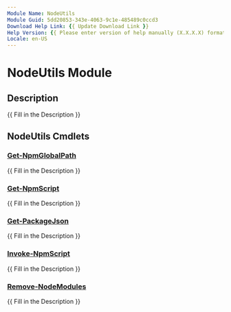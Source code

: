 ```yaml
---
Module Name: NodeUtils
Module Guid: 5dd20853-343e-4063-9c1e-485489c0ccd3
Download Help Link: {{ Update Download Link }}
Help Version: {{ Please enter version of help manually (X.X.X.X) format }}
Locale: en-US
---
```


# NodeUtils Module
## Description
{{ Fill in the Description }}

## NodeUtils Cmdlets
### [Get-NpmGlobalPath](Get-NpmGlobalPath.md)
{{ Fill in the Description }}

### [Get-NpmScript](Get-NpmScript.md)
{{ Fill in the Description }}

### [Get-PackageJson](Get-PackageJson.md)
{{ Fill in the Description }}

### [Invoke-NpmScript](Invoke-NpmScript.md)
{{ Fill in the Description }}

### [Remove-NodeModules](Remove-NodeModules.md)
{{ Fill in the Description }}

